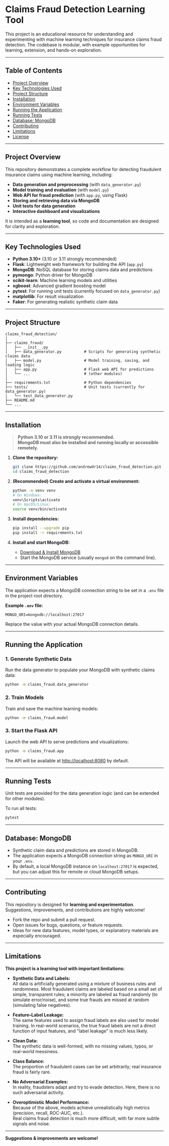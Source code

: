 # Claims Fraud Detection Learning Tool

This project is an educational resource for understanding and experimenting with machine learning techniques for insurance claims fraud detection. The codebase is modular, with example opportunities for learning, extension, and hands-on exploration.

---

## Table of Contents

- [Project Overview](#project-overview)
- [Key Technologies Used](#key-technologies-used)
- [Project Structure](#project-structure)
- [Installation](#installation)
- [Environment Variables](#environment-variables)
- [Running the Application](#running-the-application)
- [Running Tests](#running-tests)
- [Database: MongoDB](#database-mongodb)
- [Contributing](#contributing)
- [Limitations](#limitations)
- [License](#license)

---

## Project Overview

This repository demonstrates a complete workflow for detecting fraudulent insurance claims using machine learning, including:

- **Data generation and preprocessing** (with `data_generator.py`)
- **Model training and evaluation** (with `model.py`)
- **Web API for fraud prediction** (with `app.py`, using Flask)
- **Storing and retrieving data via MongoDB**
- **Unit tests for data generation**
- **Interactive dashboard and visualizations**

It is intended as a **learning tool**, so code and documentation are designed for clarity and exploration.

---

## Key Technologies Used

- **Python 3.10+** (3.10 or 3.11 strongly recommended)
- **Flask**: Lightweight web framework for building the API (`app.py`)
- **MongoDB**: NoSQL database for storing claims data and predictions
- **pymongo**: Python driver for MongoDB
- **scikit-learn**: Machine learning models and utilities
- **xgboost**: Advanced gradient boosting model
- **pytest**: For running unit tests (currently focused on `data_generator.py`)
- **matplotlib**: For result visualization
- **Faker**: For generating realistic synthetic claim data

---

## Project Structure

```
claims_fraud_detection/
│
├── claims_fraud/                  
│   ├── __init__.py
│   ├── data_generator.py          # Scripts for generating synthetic claims data
│   ├── model.py                   # Model training, saving, and loading logic
│   ├── app.py                     # Flask web API for predictions
│   └── ...                        # (other modules)
│
├── requirements.txt               # Python dependencies
├── tests/                         # Unit tests (currently for data_generator.py)
│   └── test_data_generator.py
├── README.md
└── ...
```

---

## Installation

> **Python 3.10 or 3.11 is strongly recommended.**  
> **MongoDB must also be installed and running locally or accessible remotely.**

1. **Clone the repository:**
    ```bash
    git clone https://github.com/andrewdr14/claims_fraud_detection.git
    cd claims_fraud_detection
    ```

2. **(Recommended) Create and activate a virtual environment:**
    ```bash
    python -m venv venv
    # On Windows:
    venv\Scripts\activate
    # On macOS/Linux:
    source venv/bin/activate
    ```

3. **Install dependencies:**
    ```bash
    pip install --upgrade pip
    pip install -r requirements.txt
    ```

4. **Install and start MongoDB:**
    - [Download & Install MongoDB](https://docs.mongodb.com/manual/installation/)
    - Start the MongoDB service (usually `mongod` on the command line).

---

## Environment Variables

The application expects a MongoDB connection string to be set in a `.env` file in the project root directory.

**Example `.env` file:**
```
MONGO_URI=mongodb://localhost:27017
```
Replace the value with your actual MongoDB connection details.

---

## Running the Application

### 1. Generate Synthetic Data

Run the data generator to populate your MongoDB with synthetic claims data:

```bash
python -m claims_fraud.data_generator
```

### 2. Train Models

Train and save the machine learning models:

```bash
python -m claims_fraud.model
```

### 3. Start the Flask API

Launch the web API to serve predictions and visualizations:

```bash
python -m claims_fraud.app
```
The API will be available at [http://localhost:8080](http://localhost:8080) by default.

---

## Running Tests

Unit tests are provided for the data generation logic (and can be extended for other modules).

To run all tests:
```bash
pytest
```

---

## Database: MongoDB

- Synthetic claim data and predictions are stored in MongoDB.
- The application expects a MongoDB connection string as `MONGO_URI` in your `.env`.
- By default, a local MongoDB instance on `localhost:27017` is expected, but you can adjust this for remote or cloud MongoDB setups.

---

## Contributing

This repository is designed for **learning and experimentation**.  
Suggestions, improvements, and contributions are highly welcome!

- Fork the repo and submit a pull request.
- Open issues for bugs, questions, or feature requests.
- Ideas for new data features, model types, or explanatory materials are especially encouraged.

---

## Limitations

**This project is a learning tool with important limitations:**

- **Synthetic Data and Labels:**  
  All data is artificially generated using a mixture of business rules and randomness. Most fraudulent claims are labeled based on a small set of simple, transparent rules; a minority are labeled as fraud randomly (to simulate error/noise), and some true frauds are missed at random (simulating false negatives).

- **Feature–Label Leakage:**  
  The same features used to assign fraud labels are also used for model training. In real-world scenarios, the true fraud labels are not a direct function of input features, and "label leakage" is much less likely.

- **Clean Data:**  
  The synthetic data is well-formed, with no missing values, typos, or real-world messiness.

- **Class Balance:**  
  The proportion of fraudulent cases can be set arbitrarily; real insurance fraud is fairly rare.

- **No Adversarial Examples:**  
  In reality, fraudsters adapt and try to evade detection. Here, there is no such adversarial activity.

- **Overoptimistic Model Performance:**  
  Because of the above, models achieve unrealistically high metrics (precision, recall, ROC-AUC, etc.).  
  Real claims fraud detection is much more difficult, with far more subtle signals and noise.

---

**Suggestions & improvements are welcome!**